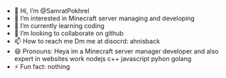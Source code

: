 - 👋 Hi, I’m @SamratPokhrel
- 👀 I’m interested in Minecraft server managing and developing
- 🌱 I’m currently learning coding
- 💞️ I’m looking to collaborate on github
- 📫 How to reach me Dm me at disocrd: ahnisback
- 😄 Pronouns: Heya im a Minecraft server manager developer and also expert in websites work nodejs c++ javascript pyhon golang
- ⚡ Fun fact: nothing

<!---
SamratPokhrel/SamratPokhrel is a ✨ special ✨ repository because its `README.md` (this file) appears on your GitHub profile.
You can click the Preview link to take a look at your changes.
--->
